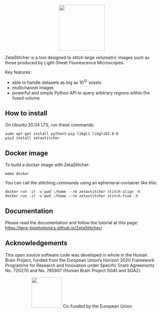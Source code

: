 <p align="center">
<img src="https://raw.githubusercontent.com/lens-biophotonics/ZetaStitcher/master/doc/_static/zetastitcher.svg", height="150">
</p>

ZetaStitcher is a tool designed to stitch large volumetric images such as
those produced by Light-Sheet Fluorescence Microscopes.

Key features:

* able to handle datasets as big as 10<sup>12</sup> voxels
* multichannel images
* powerful and simple Python API to query arbitrary regions within the fused
volume

## How to install
On Ubuntu 20.04 LTS, run these commands:
```
sudo apt-get install python3-pip libgl1 libglib2.0-0
pip3 install zetastitcher
```

## Docker image
To build a docker image with ZetaStitcher:
```
make docker
```
You can call the stitching commands using an ephemeral container like this:
```
docker run -it -v`pwd`:/home --rm zetastitcher stitch-align -h
docker run -it -v`pwd`:/home --rm zetastitcher stitch-fuse -h
```

## Documentation
Please read the documentation and follow the tutorial at this page:<br/>
https://lens-biophotonics.github.io/ZetaStitcher/


## Acknowledgements
This open source software code was developed in whole in the Human
Brain Project, funded from the European Union’s Horizon 2020 Framework
Programme for Research and Innovation under Specific Grant Agreements
No. 720270 and No. 785907 (Human Brain Project SGA1 and SGA2).

<p align="center">
<img height="100" style="max-height: 100px" src="https://europa.eu/european-union/sites/europaeu/files/docs/body/flag_yellow_low.jpg">
Co-funded by the European Union
</p>
